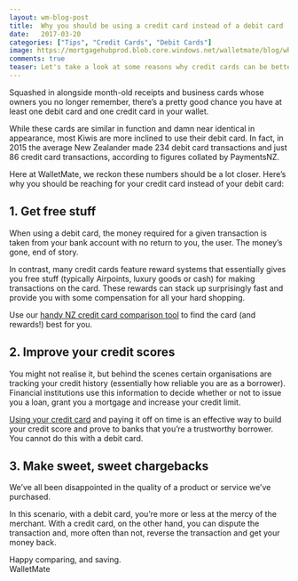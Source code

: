```yaml
---
layout: wm-blog-post
title:  Why you should be using a credit card instead of a debit card
date:   2017-03-20
categories: ["Tips", "Credit Cards", "Debit Cards"]
image: https://mortgagehubprod.blob.core.windows.net/walletmate/blog/why-use-a-credit-card.jpeg
comments: true
teaser: Let's take a look at some reasons why credit cards can be better than debit cards
---
```


Squashed in alongside month-old receipts and business cards whose owners you no longer remember, there’s a pretty good chance you have at least one debit card and one credit card in your wallet.

While these cards are similar in function and damn near identical in appearance, most Kiwis are more inclined to use their debit card. In fact, in 2015 the average New Zealander made 234 debit card transactions and just 86 credit card transactions, according to figures collated by PaymentsNZ.

Here at WalletMate, we reckon these numbers should be a lot closer. Here’s why you should be reaching for your credit card instead of your debit card:

**1. Get free stuff**
-----------------
When using a debit card, the money required for a given transaction is taken from your bank account with no return to you, the user. The money’s gone, end of story.

In contrast, many credit cards feature reward systems that essentially gives you free stuff (typically Airpoints, luxury goods or cash) for making transactions on the card. These rewards can stack up surprisingly fast and provide you with some compensation for all your hard shopping. 

Use our [handy NZ credit card comparison tool](https://walletmate.co.nz/compare-credit-cards.html#/) to find the card (and rewards!) best for you.

**2. Improve your credit scores**
-----------------------------
You might not realise it, but behind the scenes certain organisations are tracking your credit history (essentially how reliable you are as a borrower). Financial institutions use this information to decide whether or not to issue you a loan, grant you a mortgage and increase your credit limit.

[Using your credit card](https://www.walletmate.co.nz/blog/credit-card-5-tips/) and paying it off on time is an effective way to build your credit score and prove to banks that you’re a trustworthy borrower. You cannot do this with a debit card.

**3. Make sweet, sweet chargebacks**
--------------------------------
We’ve all been disappointed in the quality of a product or service we’ve purchased. 

In this scenario, with a debit card, you’re more or less at the mercy of the merchant. With a credit card, on the other hand, you can dispute the transaction and, more often than not, reverse the transaction and get your money back.

Happy comparing, and saving.  
WalletMate
